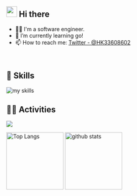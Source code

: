 ## <img src="https://media.giphy.com/media/hvRJCLFzcasrR4ia7z/giphy.gif" width="28"> Hi there
- 🧑‍💻 I'm a software engineer.
- 🌱 I’m currently learning go!
- 📫 How to reach me: [Twitter - @HK33608602](https://x.com/HK33608602)
<br>

<!-- アイコンの選択肢一覧：https://arc.net/l/quote/zizyykfh -->
## 🌱 Skills
<img alt="my skills" src="https://skillicons.dev/icons?theme=dark&perline=7&i=html,css,js,ts,tailwind,bootstrap,figma,java,php,py,go,ruby,c,matlab,rails,aws,docker,nginx,git,github,githubactions,mysql,windows,ubuntu," />
<br>

## 🏃‍♀️ Activities
![](https://github-profile-summary-cards.vercel.app/api/cards/profile-details?username=Aki158)

<p align="left"> 
  <img alt="Top Langs" height="150px" src="https://github-readme-stats.vercel.app/api/top-langs/?username=Aki158&layout=compact&count_private=true&show_icons=true" />
  <img alt="github stats" height="150px" src="https://github-readme-stats.vercel.app/api?username=Aki158&count_private=true&show_icons=true&show_icons=true" />
</p>

<!--
**Aki158/Aki158** is a ✨ _special_ ✨ repository because its `README.md` (this file) appears on your GitHub profile.

Here are some ideas to get you started:

- 🔭 I’m currently working on ...
- 🌱 I’m currently learning ...
- 👯 I’m looking to collaborate on ...
- 🤔 I’m looking for help with ...
- 💬 Ask me about ...
- 📫 How to reach me: ...
- 😄 Pronouns: ...
- ⚡ Fun fact: ...
-->
